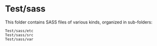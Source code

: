 # Test/sass

This folder contains SASS files of various kinds, organized in sub-folders:

    Test/sass/etc
    Test/sass/src
    Test/sass/var
